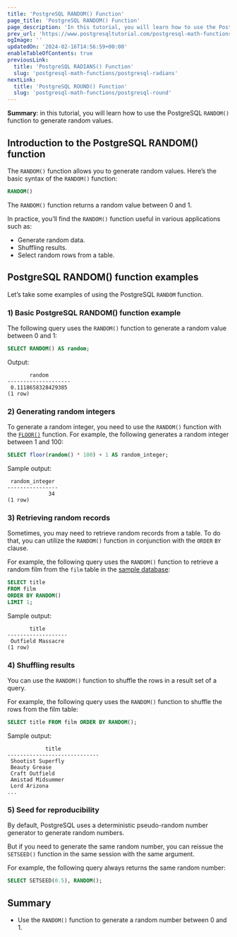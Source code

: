 ```yaml
---
title: 'PostgreSQL RANDOM() Function'
page_title: 'PostgreSQL RANDOM() Function'
page_description: 'In this tutorial, you will learn how to use the PostgreSQL RANDOM() function to generate random values.'
prev_url: 'https://www.postgresqltutorial.com/postgresql-math-functions/postgresql-random/'
ogImage: ''
updatedOn: '2024-02-16T14:56:59+00:00'
enableTableOfContents: true
previousLink:
  title: 'PostgreSQL RADIANS() Function'
  slug: 'postgresql-math-functions/postgresql-radians'
nextLink:
  title: 'PostgreSQL ROUND() Function'
  slug: 'postgresql-math-functions/postgresql-round'
---
```


**Summary**: in this tutorial, you will learn how to use the PostgreSQL `RANDOM()` function to generate random values.

## Introduction to the PostgreSQL RANDOM() function

The `RANDOM()` function allows you to generate random values. Here’s the basic syntax of the `RANDOM()` function:

```sql
RANDOM()
```

The `RANDOM()` function returns a random value between 0 and 1\.

In practice, you’ll find the `RANDOM()` function useful in various applications such as:

- Generate random data.
- Shuffling results.
- Select random rows from a table.

## PostgreSQL RANDOM() function examples

Let’s take some examples of using the PostgreSQL `RANDOM` function.

### 1\) Basic PostgreSQL RANDOM() function example

The following query uses the `RANDOM()` function to generate a random value between 0 and 1:

```sql
SELECT RANDOM() AS random;
```

Output:

```text
       random
--------------------
 0.1118658328429385
(1 row)
```

### 2\) Generating random integers

To generate a random integer, you need to use the `RANDOM()` function with the [`FLOOR()`](postgresql-floor) function. For example, the following generates a random integer between 1 and 100:

```sql
SELECT floor(random() * 100) + 1 AS random_integer;
```

Sample output:

```text
 random_integer
----------------
             34
(1 row)
```

### 3\) Retrieving random records

Sometimes, you may need to retrieve random records from a table. To do that, you can utilize the `RANDOM()` function in conjunction with the `ORDER` `BY` clause.

For example, the following query uses the `RANDOM()` function to retrieve a random film from the `film` table in the [sample database](../postgresql-getting-started/postgresql-sample-database):

```sql
SELECT title
FROM film
ORDER BY RANDOM()
LIMIT 1;
```

Sample output:

```text
       title
-------------------
 Outfield Massacre
(1 row)
```

### 4\) Shuffling results

You can use the `RANDOM()` function to shuffle the rows in a result set of a query.

For example, the following query uses the `RANDOM()` function to shuffle the rows from the film table:

```sql
SELECT title FROM film ORDER BY RANDOM();
```

Sample output:

```text
            title
-----------------------------
 Shootist Superfly
 Beauty Grease
 Craft Outfield
 Amistad Midsummer
 Lord Arizona
...
```

### 5\) Seed for reproducibility

By default, PostgreSQL uses a deterministic pseudo\-random number generator to generate random numbers.

But if you need to generate the same random number, you can reissue the `SETSEED()` function in the same session with the same argument.

For example, the following query always returns the same random number:

```sql
SELECT SETSEED(0.5), RANDOM();
```

## Summary

- Use the `RANDOM()` function to generate a random number between 0 and 1\.
